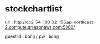# stockchartlist

url : http://ec2-54-180-92-155.ap-northeast-2.compute.amazonaws.com:5000/

guest id : bong / pw : bong
